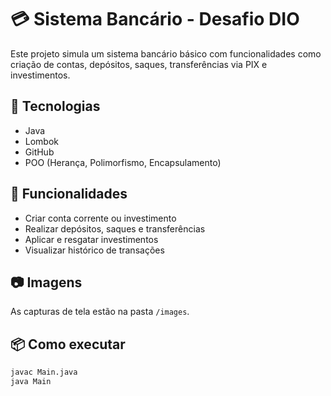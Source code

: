 # 💳 Sistema Bancário - Desafio DIO

Este projeto simula um sistema bancário básico com funcionalidades como criação de contas, depósitos, saques, transferências via PIX e investimentos.

## 🧠 Tecnologias
- Java
- Lombok
- GitHub
- POO (Herança, Polimorfismo, Encapsulamento)

## 🚀 Funcionalidades
- Criar conta corrente ou investimento
- Realizar depósitos, saques e transferências
- Aplicar e resgatar investimentos
- Visualizar histórico de transações

## 📷 Imagens
As capturas de tela estão na pasta `/images`.

## 📦 Como executar
```bash
javac Main.java
java Main
